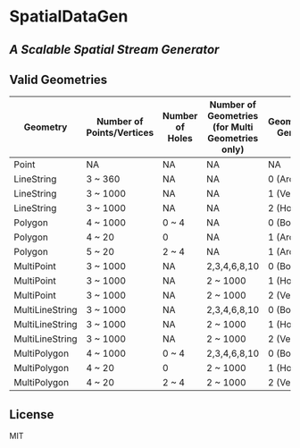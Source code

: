 # SpatialDataGen
## _A Scalable Spatial Stream Generator_



## Valid Geometries

| Geometry | Number of Points/Vertices | Number of Holes | Number of Geometries (for Multi Geometries only) | Geometry/MultiGeometry Generation Algorithm |
| ------ | ------ |------ | ------ |------ |
| Point | NA | NA | NA | NA |
| LineString | 3 ~ 360 | NA | NA | 0 (Arc) |
| LineString | 3 ~ 1000 | NA | NA | 1 (Vertical) |
| LineString | 3 ~ 1000 | NA | NA | 2 (Horizontal) |
| Polygon | 4 ~ 1000 | 0 ~ 4 | NA | 0 (Box) |
| Polygon | 4 ~ 20 | 0 | NA | 1 (Arc) |
| Polygon | 5 ~ 20 | 2 ~ 4 | NA | 1 (Arc) |
| MultiPoint | 3 ~ 1000 | NA | 2,3,4,6,8,10 | 0 (Box) |
| MultiPoint | 3 ~ 1000 | NA | 2 ~ 1000 | 1 (Horizontal) |
| MultiPoint | 3 ~ 1000 | NA | 2 ~ 1000 | 2 (Vertical) |
| MultiLineString | 3 ~ 1000 | NA | 2,3,4,6,8,10 | 0 (Box) |
| MultiLineString | 3 ~ 1000 | NA | 2 ~ 1000 | 1 (Horizontal) |
| MultiLineString | 3 ~ 1000 | NA | 2 ~ 1000 | 2 (Vertical) |
| MultiPolygon | 4 ~ 1000 | 0 ~ 4 | 2,3,4,6,8,10 | 0 (Box) |
| MultiPolygon | 4 ~ 20 | 0 | 2 ~ 1000 | 1 (Horizontal) |
| MultiPolygon | 4 ~ 20 | 2 ~ 4 | 2 ~ 1000 | 2 (Vertical) |


## License
MIT
